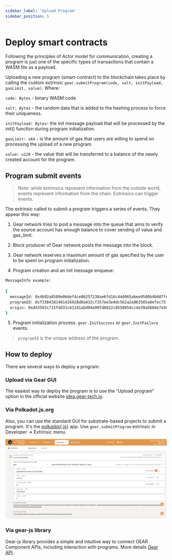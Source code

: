 ```yaml
---
sidebar_label: 'Upload Program'
sidebar_position: 5
---
```


# Deploy smart contracts

Following the principles of Actor model for communication, creating a program is just one of the specific types of transactions that contain a WASM file as a payload.

Uploading a new program (smart-contract) to the blockchain takes place by calling the custom extrinsic `gear.submitProgram(code, salt, initPayload, gasLimit, value)`. Where:

`code: Bytes` - binary WASM code.

`salt: Bytes` - the random data that is added to the hashing process to force their uniqueness.

`initPayload: Bytes`- the init message payload that will be processed by the init() function during program initialization.

`gasLimit: u64` -  is the amount of gas that users are willing to spend on processing the upload of a new program.

`value: u128` - the value that will be transferred to a balance of the newly created account for the program.

## Program submit events

> Note: while extrinsics represent information from the outside world, events represent information from the chain. Extrinsics can trigger events.

The extrinsic called to submit a program triggers a series of events. They appear this way:

1. Gear network tries to post a message into the queue that aims to verify the source account has enough balance to cover sending of value and gas_limit.

2. Block producer of Gear network posts the message into the block.

3. Gear network reserves a maximum amount of gas specified by the user to be spent on program initialization.

4. Program creation and an init message enqueue:

```sh
MessageInfo example:

{
  messageId: 0x4b92a8589e06def4ce06257138ae6fd16c44d065abee9580b4b607fe3c85baa2
  programId: 0xf33843d1481416928d0a432cf357ee3e4dc562a2a963505a8efec75febb4f9de
  origin: 0xd43593c715fdd31c61141abd04a99fd6822c8558854ccde39a5684e7a56da27d
}
```
5. Program initialization process. `gear.InitSuccess` or `gear.InitFailure` events.

> `programId` is the unique address of the program.

## How to deploy

There are several ways to deploy a program:

### Upload via Gear GUI

The easiest way to deploy the program is to use the “Upload program” option in the official website [idea.gear-tech.io](https://idea.gear-tech.io).

### Via Polkadot.js.org

Also, you can use the standard GUI for substrate-based projects to submit a program. It's the [polkadot{.js}](https://polkadot.js.org) app. Use `gear.submitProgram` extrinsic in Developer -> Extrinsic menu.

![img alt](./img/polkadot-gui.png)

### Via gear-js library

Gear-js library provides a simple and intuitive way to connect GEAR Component APIs, including interaction with programs. More details [Gear API](https://wiki.gear-tech.io/api/connect).
